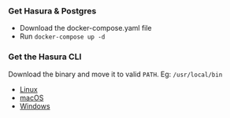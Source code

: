 ### Get Hasura & Postgres
- Download the docker-compose.yaml file
- Run `docker-compose up -d`


### Get the Hasura CLI

Download the binary and move it to valid `PATH`. Eg: `/usr/local/bin`
- [Linux](https://github.com/hasura/graphql-engine/releases/download/v1.2.0-beta.3/cli-hasura-linux-amd64)
- [macOS](https://github.com/hasura/graphql-engine/releases/download/v1.2.0-beta.3/cli-hasura-darwin-amd64)
- [Windows](https://github.com/hasura/graphql-engine/releases/download/v1.2.0-beta.3/cli-hasura-windows-amd64.exe)
